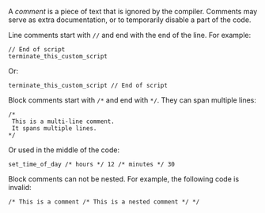 A _comment_ is a piece of text that is ignored by the compiler. Comments may serve as extra documentation, or to temporarily disable a part of the code.

Line comments start with `//` and end with the end of the line. For example:

```sb
// End of script
terminate_this_custom_script
```

Or:

```sb
terminate_this_custom_script // End of script
```

Block comments start with `/*` and end with `*/`. They can span multiple lines:

```sb
/*
 This is a multi-line comment.
 It spans multiple lines.
*/
```

Or used in the middle of the code:

```sb
set_time_of_day /* hours */ 12 /* minutes */ 30
```

Block comments can not be nested. For example, the following code is invalid:

```sb
/* This is a comment /* This is a nested comment */ */
```
